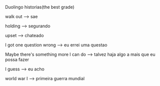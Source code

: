 <p>Duolingo historias(the best grade) </p>
<p>walk out --> sae</p>
<p>holding --> segurando</p>
<p>upset --> chateado</p>
<p>I got one question wrong --> eu errei uma questao</p>
<p>Maybe there's something more I can do --> talvez haja algo a mais que eu possa fazer</p>
<p>I guess --> eu acho</p>
<p>world war I --> primeira guerra mundial</p>

